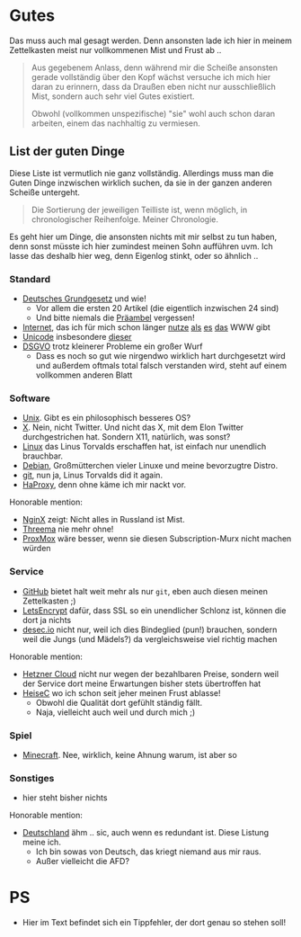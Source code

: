# Gutes

Das muss auch mal gesagt werden.  Denn ansonsten lade ich hier in meinem Zettelkasten meist nur vollkommenen Mist und Frust ab ..

> Aus gegebenem Anlass, denn während mir die Scheiße ansonsten gerade vollständig über den Kopf wächst versuche ich mich hier daran zu erinnern,
> dass da Draußen eben nicht nur ausschließlich Mist, sondern auch sehr viel Gutes existiert.
>
> Obwohl (vollkommen unspezifische) "sie" wohl auch schon daran arbeiten, einem das nachhaltig zu vermiesen.


## List der guten Dinge

Diese Liste ist vermutlich nie ganz vollständig.  Allerdings muss man die Guten Dinge inzwischen wirklich suchen, da sie in der ganzen anderen Scheiße untergeht.

> Die Sortierung der jeweiligen Teilliste ist, wenn möglich, in chronologischer Reihenfolge.  Meiner Chronologie.

Es geht hier um Dinge, die ansonsten nichts mit mir selbst zu tun haben, denn sonst müsste ich hier zumindest meinen Sohn aufführen uvm.
Ich lasse das deshalb hier weg, denn Eigenlog stinkt, oder so ähnlich ..


### Standard

- [Deutsches Grundgesetz](https://www.gesetze-im-internet.de/gg/pr_ambel.html) und wie!
  - Vor allem die ersten 20 Artikel (die eigentlich inzwischen 24 sind)
  - Und bitte niemals die [Präambel](https://www.gesetze-im-internet.de/gg/pr_ambel.html) vergessen!
- [Internet](internet.md), das ich für mich schon länger [nutze](https://datatracker.ietf.org/doc/html/rfc527) [als](https://datatracker.ietf.org/doc/std10/) [es](https://datatracker.ietf.org/doc/html/rfc114) [das](https://datatracker.ietf.org/doc/html/rfc5536) WWW gibt
- [Unicode](https://unicode.org/) insbesondere [dieser](https://www.unicode.org/charts/nameslist/n_1F300.html#1F595)
- [DSGVO](https://eur-lex.europa.eu/legal-content/DE/TXT/?uri=CELEX:02016R0679-20160504) trotz kleinerer Probleme ein großer Wurf
  - Dass es noch so gut wie nirgendwo wirklich hart durchgesetzt wird und außerdem oftmals total falsch verstanden wird, steht auf einem vollkommen anderen Blatt

### Software

- [Unix](https://de.wikipedia.org/wiki/Unix).  Gibt es ein philosophisch besseres OS?
- [X](https://x.org/).  Nein, nicht Twitter.  Und nicht das X, mit dem Elon Twitter durchgestrichen hat.  Sondern X11, natürlich, was sonst?
- [Linux](https://linux.org/) das Linus Torvalds erschaffen hat, ist einfach nur unendlich brauchbar.
- [Debian](https://debian.org/), Großmütterchen vieler Linuxe und meine bevorzugtre Distro.
- [git](https://git-scm.com/), nun ja, Linus Torvalds did it again.
- [HaProxy](https://haproxy.org/), denn ohne käme ich mir nackt vor.

Honorable mention:

- [NginX](https://nginx.org/) zeigt:  Nicht alles in Russland ist Mist.
- [Threema](https://web.threema.org) nie mehr ohne!
- [ProxMox](https://proxmox.org) wäre besser, wenn sie diesen Subscription-Murx nicht machen würden


### Service

- [GitHub](https://github.com/) bietet halt weit mehr als nur `git`, eben auch diesen meinen Zettelkasten ;)
- [LetsEncrypt](https://letsencrypt.org/) dafür, dass SSL so ein unendlicher Schlonz ist, können die dort ja nichts
- [desec.io](https://desec.io/) nicht nur, weil ich dies Bindeglied (pun!) brauchen, sondern weil die Jungs (und Mädels?) da vergleichsweise viel richtig machen

Honorable mention:

- [Hetzner Cloud](https://hetzner.cloud) nicht nur wegen der bezahlbaren Preise, sondern weil der Service dort meine Erwartungen bisher stets übertroffen hat
- [HeiseC](https://heisec.de/) wo ich schon seit jeher meinen Frust ablasse!
  - Obwohl die Qualität dort gefühlt ständig fällt.
  - Naja, vielleicht auch weil und durch mich ;)


### Spiel

- [Minecraft](https://minecraft.net/).  Nee, wirklich, keine Ahnung warum, ist aber so


### Sonstiges

- hier steht bisher nichts

Honorable mention:

- [Deutschland](https://de.wikipedia.org/wiki/Deutschland) ähm .. sic, auch wenn es redundant ist.  Diese Listung meine ich.
  - Ich bin sowas von Deutsch, das kriegt niemand aus mir raus.
  - Außer vielleicht die AFD?


# PS

- Hier im Text befindet sich ein Tippfehler, der dort genau so stehen soll!  <!-- Spoiler: Eigenlog -->

